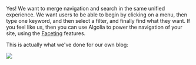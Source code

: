 Yes! We want to merge navigation and search in the same unified experience. We want users to be able to begin by clicking on a menu, then type one keyword, and then select a filter, and finally find what they want. If you feel like us, then you can use Algolia to power the navigation of your site, using the [Faceting](https://www.algolia.com/doc/ruby#faceting) features.

This is actually what we've done for our own blog:

![](https://s3.amazonaws.com/helpscout.net/docs/assets/557c2386e4b01a224b42b2b3/images/55e04d309033600a295288e1/file-QMTvmcydwp.png)